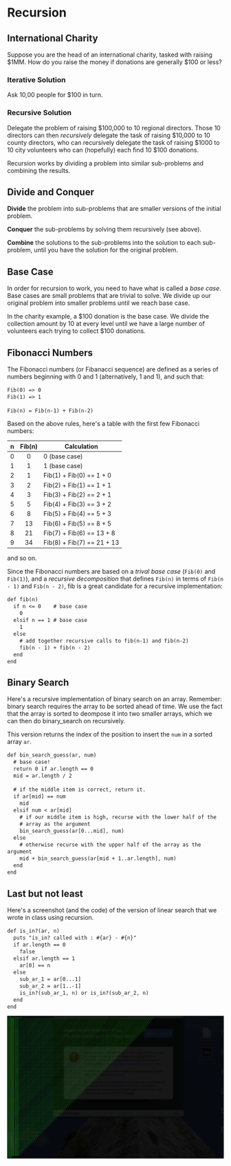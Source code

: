 # Recursion

## International Charity

Suppose you are the head of an international charity, tasked with
raising $1MM. How do you raise the money if donations are generally
$100 or less?

### Iterative Solution

Ask 10,00 people for $100 in turn.

### Recursive Solution

Delegate the problem of raising $100,000 to 10 regional
directors. Those 10 directors can then *recursively* delegate the task
of raising $10,000 to 10 county directors, who can recursively
delegate the task of raising $1000 to 10 city volunteers who can
(hopefully) each find 10 $100 donations.

Recursion works by dividing a problem into similar sub-problems and
combining the results.

## Divide and Conquer

**Divide** the problem into sub-problems that are smaller versions of
  the initial problem.

**Conquer** the sub-problems by solving them recursively (see above).

**Combine** the solutions to the sub-problems into the solution to
  each sub-problem, until you have the solution for the original
  problem.

## Base Case

In order for recursion to work, you need to have what is called a
*base case*. Base cases are small problems that are trivial to
solve. We divide up our original problem into smaller problems until
we reach base case.

In the charity example, a $100 donation is the base case. We divide
the collection amount by 10 at every level until we have a large
number of volunteers each trying to collect $100 donations.

## Fibonacci Numbers

The Fibonacci numbers (or Fibanacci sequence) are defined as a series
of numbers beginning with 0 and 1 (alternatively, 1 and 1), and such that:

```
Fib(0) => 0
Fib(1) => 1

Fib(n) = Fib(n-1) + Fib(n-2)
```

Based on the above rules, here's a table with the first few Fibonacci
numbers:

| n     | Fib(n)| Calculation |
|-------|:-----:|-------------|
|0      |0      | 0 (base case)|
|1      |1      | 1 (base case)|
|2      |1      | Fib(1) + Fib(0) == 1 + 0        |
|3      |2      | Fib(2) + Fib(1) == 1 + 1        |
|4      |3      | Fib(3) + Fib(2) == 2 + 1        |
|5      |5      | Fib(4) + Fib(3) == 3 + 2        |
|6      |8      | Fib(5) + Fib(4) == 5 + 3        |
|7      |13     | Fib(6) + Fib(5) == 8 + 5        |
|8      |21     | Fib(7) + Fib(6) == 13 + 8       |
|9      |34     | Fib(8) + Fib(7) == 21 + 13      |

and so on.

Since the Fibonacci numbers are based on a *trival base case*
(```Fib(0)``` and ```Fib(1)```), and a *recursive decomposition* that
defines ```Fib(n)``` in terms of ```Fib(n - 1)``` and ```Fib(n -
2)```, fib is a great candidate for a recursive implementation:

```
def fib(n)
  if n <= 0    # base case
    0
  elsif n == 1 # base case
    1
  else
    # add together recursive calls to fib(n-1) and fib(n-2)
    fib(n - 1) + fib(n - 2)
  end
end
```

## Binary Search

Here's a recursive implementation of binary search on an
array. Remember: binary search requires the array to be sorted ahead
of time. We use the fact that the array is sorted to deompose it into
two smaller arrays, which we can then do binary_search on recursively.

This version returns the index of the position to insert the ```num``` in a
sorted array ```ar```.

```
def bin_search_guess(ar, num)
  # base case!
  return 0 if ar.length == 0
  mid = ar.length / 2

  # if the middle item is correct, return it.
  if ar[mid] == num
    mid
  elsif num < ar[mid]
    # if our middle item is high, recurse with the lower half of the
    # array as the argument
    bin_search_guess(ar[0...mid], num)
  else
    # otherwise recurse with the upper half of the array as the argument
    mid + bin_search_guess(ar[mid + 1..ar.length], num)
  end
end
```

## Last but not least

Here's a screenshot (and the code) of the version of linear search that we wrote in
class using recursion.

```
def is_in?(ar, n)
  puts "is_in? called with : #{ar} - #{n}"
  if ar.length == 0
    false
  elsif ar.length == 1
    ar[0] == n
  else
    sub_ar_1 = ar[0...1]
    sub_ar_2 = ar[1..-1]
    is_in?(sub_ar_1, n) or is_in?(sub_ar_2, n)
  end
end
```
![recursing](recursion.png)
